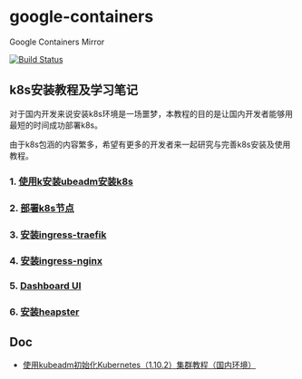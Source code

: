 # google-containers
Google Containers Mirror

[![Build Status](https://travis-ci.org/RainingNight/google-containers.svg?branch=master)](https://travis-ci.org/RainingNight/google-containers)

## k8s安装教程及学习笔记

对于国内开发来说安装k8s环境是一场噩梦，本教程的目的是让国内开发者能够用最短的时间成功部署k8s。

由于k8s包涵的内容繁多，希望有更多的开发者来一起研究与完善k8s安装及使用教程。

### 1. [使用k安装ubeadm安装k8s](docs/kubeadm-k8s.md)
### 2. [部署k8s节点]()
### 3. [安装ingress-traefik]()
### 4. [安装ingress-nginx]()
### 5. [Dashboard UI]()
### 6. [安装heapster]()
## Doc

* [使用kubeadm初始化Kubernetes（1.10.2）集群教程（国内环境）](http://www.cnblogs.com/RainingNight/p/using-kubeadm-to-create-a-cluster.html)